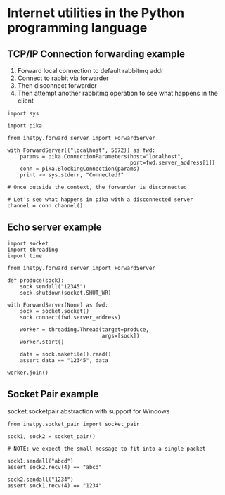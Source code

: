 Internet utilities in the Python programming language
=====================================================


## TCP/IP Connection forwarding example

1. Forward local connection to default rabbitmq addr
2. Connect to rabbit via forwarder
3. Then disconnect forwarder
4. Then attempt another rabbitmq operation to see what happens in the client

```
import sys

import pika

from inetpy.forward_server import ForwardServer

with ForwardServer(("localhost", 5672)) as fwd:
    params = pika.ConnectionParameters(host="localhost",
                                       port=fwd.server_address[1])
    conn = pika.BlockingConnection(params)
    print >> sys.stderr, "Connected!"

# Once outside the context, the forwarder is disconnected

# Let's see what happens in pika with a disconnected server
channel = conn.channel()
```

## Echo server example
```
import socket
import threading
import time

from inetpy.forward_server import ForwardServer

def produce(sock):
    sock.sendall("12345")
    sock.shutdown(socket.SHUT_WR)

with ForwardServer(None) as fwd:
    sock = socket.socket()
    sock.connect(fwd.server_address)

    worker = threading.Thread(target=produce,
                              args=[sock])
    worker.start()

    data = sock.makefile().read()
    assert data == "12345", data

worker.join()
```

## Socket Pair example

socket.socketpair abstraction with support for Windows

```
from inetpy.socket_pair import socket_pair

sock1, sock2 = socket_pair()

# NOTE: we expect the small message to fit into a single packet

sock1.sendall("abcd")
assert sock2.recv(4) == "abcd"

sock2.sendall("1234")
assert sock1.recv(4) == "1234"

